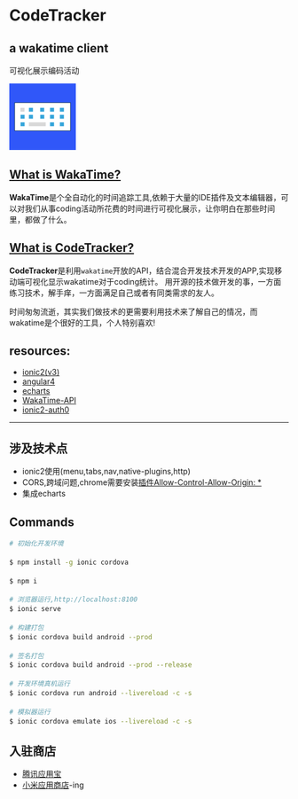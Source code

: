 # CodeTracker

## a wakatime client

可视化展示编码活动

![图标](./resources/ios/icon/icon-40%403x.png)

## [What is WakaTime?](https://wakatime.com/about)

**WakaTime**是个全自动化的时间追踪工具,依赖于大量的IDE插件及文本编辑器，可以对我们从事coding活动所花费的时间进行可视化展示，让你明白在那些时间里，都做了什么。

## [What is CodeTracker?](http://1991421.cn)

**CodeTracker**是利用`wakatime`开放的API，结合混合开发技术开发的APP,实现移动端可视化显示wakatime对于coding统计。
用开源的技术做开发的事，一方面练习技术，解手痒，一方面满足自己或者有同类需求的友人。

时间匆匆流逝，其实我们做技术的更需要利用技术来了解自己的情况，而wakatime是个很好的工具，个人特别喜欢!


## resources:

- [ionic2(v3)](https://github.com/driftyco/ionic)
- [angular4](ttps://angular.io/)
- [echarts](http://echarts.baidu.com/)
- [WakaTime-API](https://wakatime.com/developers)
- [ionic2-auth0](https://auth0.com/docs/quickstart/native/ionic2)


------
## 涉及技术点

+ ionic2使用(menu,tabs,nav,native-plugins,http)
+ CORS,跨域问题,chrome需要安装[插件Allow-Control-Allow-Origin: *](https://chrome.google.com/webstore/detail/allow-control-allow-origi/nlfbmbojpeacfghkpbjhddihlkkiljbi)
+ 集成echarts

## Commands

```bash
# 初始化开发环境

$ npm install -g ionic cordova

$ npm i

# 浏览器运行,http://localhost:8100
$ ionic serve

# 构建打包
$ ionic cordova build android --prod 

# 签名打包
$ ionic cordova build android --prod --release

# 开发环境真机运行
$ ionic cordova run android --livereload -c -s

# 模拟器运行
$ ionic cordova emulate ios --livereload -c -s

```
## 入驻商店

+ [腾讯应用宝](http://a.app.qq.com/o/simple.jsp?pkgname=cn.he.codetracker)
+ [小米应用商店](http://app.mi.com/)-ing